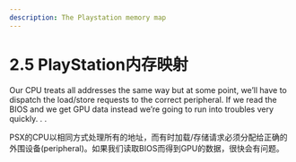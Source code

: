 ```yaml
---
description: The Playstation memory map
---
```


# 2.5 PlayStation内存映射

Our CPU treats all addresses the same way but at some point, we’ll have to dispatch the load/store requests to the correct peripheral. If we read the BIOS and we get GPU data instead we’re going to run into troubles very quickly. . .

PSX的CPU以相同方式处理所有的地址，而有时加载/存储请求必须分配给正确的外围设备(peripheral)。如果我们读取BIOS而得到GPU的数据，很快会有问题。
